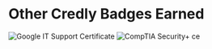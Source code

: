 # Other Credly Badges Earned
![Google IT Support Certificate](https://github.com/iamroot-GitHub/Other-Credly-Badges-Earned/blob/e37c116e1f02e8165453e96d43c3521807aa3eab/Other%20Credly%20Badges%20Earned/Google%20IT%20Support%20Certificate.png)
![CompTIA Security+ ce](https://github.com/iamroot-GitHub/Other-Credly-Badges-Earned/blob/5baf4d5813dbeebb05b4a12170ed2ebce84c69e9/Other%20Credly%20Badges%20Earned/CompTIA_Security_2Bce.png)
